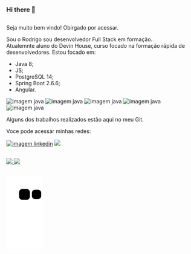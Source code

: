 ### Hi there 👋
##

Seja muito bem vindo! Obirgado por acessar.

Sou o Rodrigo sou desenvolvedor Full Stack em formação. </br>
Atualemnte aluno do Devin House, curso focado na formação rápida de desenvolvedores.
Estou focado em:

- Java 8;
- JS;
- PostgreSQL 14;
- Spring Boot 2.6.6;
- Angular.
<div>
   <img src="https://encrypted-tbn0.gstatic.com/images?q=tbn:ANd9GcTtaYGhMMPXOhCi1pz3pItlxyILWZJ_CI1VwmgwO7KlTpiyTxoxaxP5pX3I5WF6Bl_jnqg&usqp=CAU" alt="imagem java" height="100rem"/>
  <img src="https://upload.wikimedia.org/wikipedia/commons/thumb/9/99/Unofficial_JavaScript_logo_2.svg/260px-Unofficial_JavaScript_logo_2.svg.png" alt="imagem java" height="100rem"/>
  <img src="https://encrypted-tbn0.gstatic.com/images?q=tbn:ANd9GcRY5B8GMClLqIJ2RObCTxzObLFKRYbg7fIKlCaZIOqnQhglC9o5DXT7Eg5YWNTnIidoHD4&usqp=CAU" alt="imagem java" height="100rem"/>
  <img src="https://programadoresbrasil.com.br/wp-content/uploads/2021/05/Spring-BOOT-Interview-questions-1.jpg" alt="imagem java" height="100rem"/>
  <img src="https://i.pinimg.com/474x/a5/d8/1b/a5d81b1ac125b3ab9f70fa4eee6ae255.jpg" alt="imagem java" height="100rem"/>

</div>

Alguns dos trabalhos realizados estão aqui no meu Git.




Voce pode acessar minhas redes:

<div>
<a href="https://github.com/0rodrigo0" target="_blank"><img src="https://cdn3.iconfinder.com/data/icons/inficons/512/github.png" alt="imagem linkedin" height="50px"/></a>
<a href="https://linkedin.com/in/rodrigo-blw" target="_blank"><img src="https://encrypted-tbn0.gstatic.com/images?q=tbn:ANd9GcTJizK-O7rjmwzro2mvul2xv-Uw1AuPEQajqA&usqp=CAU" height="49px" /></a>
</div>




##

<div>
<a href="https://github.com/0rodrig0">
<img height="180em" src="https://github-readme-stats.vercel.app/api/top-langs/?username=0rodrigo0&layout=compact&langs_count=7&theme=dracula"/>
<img height="180em" src="https://github-readme-stats.vercel.app/api?username=0rodrigo0&show_icons=true&theme=dracula&include_all_commits=true&count_private=true"/>
</div>



  
  ##
  
  ![Snake animation](https://github.com/0rodrigo0/0rodrigo0/blob/output/github-contribution-grid-snake.svg)


<!--
**0Rodrigo0/0Rodrigo0** is a ✨ _special_ ✨ repository because its `README.md` (this file) appears on your GitHub profile.

Here are some ideas to get you started:

- 🔭 I’m currently working on ...
- 🌱 I’m currently learning ...
- 👯 I’m looking to collaborate on ...
- 🤔 I’m looking for help with ...
- 💬 Ask me about ...
- 📫 How to reach me: ...
- 😄 Pronouns: ...
- ⚡ Fun fact: ...
-->
